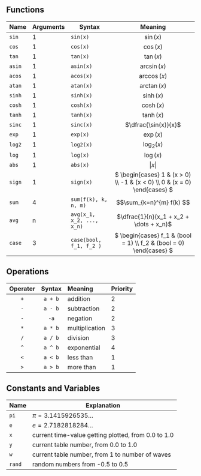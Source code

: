 ## Functions
| Name | Arguments | Syntax | Meaning |
| ---- | ---- | ---- | :----: | 
| `sin` | 1 | `sin(x)`  | $\sin(x)$ |
| `cos` | 1 | `cos(x)`  | $\cos(x)$ |
| `tan` | 1 | `tan(x)` | $\tan(x)$ |
| `asin` | 1 | `asin(x)` | $\arcsin(x)$ |
| `acos` | 1 | `acos(x)` | $\arccos(x)$ |
| `atan` | 1 | `atan(x)`| $\arctan(x)$ |
| `sinh` | 1 | `sinh(x)`| $\sinh(x)$ |
| `cosh` | 1 | `cosh(x)` | $\cosh(x)$ |
| `tanh` | 1 | `tanh(x)` | $\tanh(x)$ |
| `sinc` | 1 | `sinc(x)` | $\dfrac{\sin(x)}{x}$ |
| `exp` | 1 | `exp(x)` | $\exp(x)$ |
| `log2` | 1 | `log2(x)` | $\log_2(x)$ |
| `log` | 1 | `log(x)` | $\log(x)$ |
| `abs` | 1 | `abs(x)` | $\|x\|$ |
| `sign` | 1 | `sign(x)` | $` \begin{cases} 1 & (x > 0) \\ -1 & (x < 0) \\ 0 & (x = 0)   \end{cases} `$ |
| `sum` | 4 | `sum(f(k), k, n, m)` | $$\sum_{k=n}^{m} f(k) $$ |
| `avg` | n | `avg(x_1, x_2, ..., x_n)` | $\dfrac{1}{n}(x_1 + x_2 + \dots + x_n)$|
| `case` | 3 | `case(bool, f_1, f_2 )` | $` \begin{cases} f_1 & (bool = 1) \\ f_2 & (bool = 0)  \end{cases} `$|

## Operations 

| Operater | Syntax | Meaning | Priority |
| :----: |  :----: | :---- | ---- |
| `+` | `a + b` | addition | 2 |
| `-` | `a - b` | subtraction | 2|
| `-` | `-a` | negation | 2 |
| `*` | `a * b` | multiplication | 3|
| `/` | `a / b` | division | 3 |
| `^` |`a ^ b` | exponential | 4 |
| `<` | `a < b` | less than | 1 |
| `>` | `a > b` | more than | 1|

## Constants and Variables

| Name | Explanation | 
| ---- | ---- |
| `pi` | $\pi = 3.1415926535\dots$ |
| `e` | $e = 2.7182818284\dots$ |
| `x` | current time-value getting plotted, from 0.0 to 1.0 |
| `y` | current table number, from 0.0 to 1.0 |
| `w` | current table number, from 1 to number of waves |
| `rand` | random numbers from -0.5 to 0.5 |
